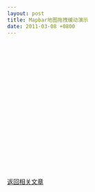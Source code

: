 ```yaml
---
layout: post
title: Mapbar地图拖拽缓动演示
date: 2011-03-08 +0800
---
```


<script type="text/javascript" src="/assets/js/mapbar_v31.2_mod.js"></script>

<style>
img {
  max-width: inherit;
  vertical-align: middle;
}

</style>

<div id="mapbar" style="width:500px;height:300px"></div>

<a href="https://sobird.me/mapbar-easeoutcubic.htm">返回相关文章</a>

<script type="text/javascript">
    var maplet = null;
    function initMap(){
      maplet = new Maplet("mapbar");
      maplet.centerAndZoom(new MPoint(116.38672,39.90805), 8);
      maplet.addControl(new MStandardControl());

    }

    initMap();
</script>
